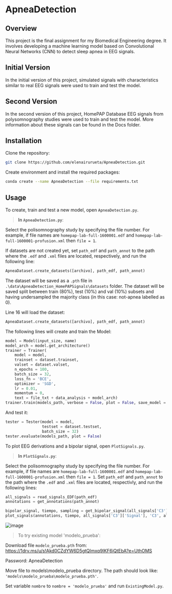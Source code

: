 # ApneaDetection
## Overview
This project is the final assignment for my Biomedical Engineering degree. It involves developing a machine learning model based on Convolutional Neural Networks (CNN) to detect sleep apnea in EEG signals.
## Initial Version
In the initial version of this project, simulated signals with characteristics similar to real EEG signals were used to train and test the model.
## Second Version
In the second version of this project, HomePAP Database EEG signals from polysomnography studies were used to train and test the model. More information about these signals can be found in the Docs folder.

## Installation

Clone the repository:
```bash
git clone https://github.com/elenairurueta/ApneaDetection.git
```
Create environment and install the required packages:
```bash
conda create --name ApneaDetection --file requirements.txt
```

## Usage
To create, train and test a new model, open ```ApneaDetection.py```. 

> **In ```ApneaDetection.py```**:

Select the polisomnography study by specifying the file number. For example, if file names are ```homepap-lab-full-1600001.edf``` and ```homepap-lab-full-1600001-profusion.xml``` then ```file = 1```. 

If datasets are not created yet, set ```path_edf``` and ```path_annot``` to the path where the ```.edf``` and ```.xml``` files are located, respectively, and run the following line: 
```python
ApneaDataset.create_datasets([archivo], path_edf, path_annot)
```
The dataset will be saved as a ```.pth``` file in ```.\data\ApneaDetection_HomePAPSignals\datasets``` folder. The dataset will be saved split between train (80%), test (10%) and val (10%) subsets and having undersampled the majority class (in this case: not-apnea labelled as 0).

Line 16 will load the dataset:
```python
ApneaDataset.create_datasets([archivo], path_edf, path_annot)
```

The following lines will create and train the Model:
```python
model = Model(input_size, name)
model_arch = model.get_architecture()
trainer = Trainer(
    model = model, 
    trainset = dataset.trainset, 
    valset = dataset.valset, 
    n_epochs = 100, 
    batch_size = 32, 
    loss_fn = 'BCE',
    optimizer = 'SGD',
    lr = 0.01, 
    momentum = 0, 
    text = file_txt + data_analysis + model_arch)
trainer.train(models_path, verbose = False, plot = False, save_model = True, save_best_model = True)
```

And test it:
```python
tester = Tester(model = model, 
                testset = dataset.testset, 
                batch_size = 32)
tester.evaluate(models_path, plot = False)
```

To plot EEG derivations and a bipolar signal, open ```PlotSignals.py```.

> **In ```PlotSignals.py```**:

Select the polisomnography study by specifying the file number. For example, if file names are ```homepap-lab-full-1600001.edf``` and ```homepap-lab-full-1600001-profusion.xml``` then ```file = 1```. 
Set ```path_edf``` and ```path_annot``` to the path where the ```.edf``` and ```.xml``` files are located, respectivly, and run the following lines:
```python
all_signals = read_signals_EDF(path_edf)
annotations = get_annotations(path_annot)

bipolar_signal, tiempo, sampling = get_bipolar_signal(all_signals['C3'], all_signals['O1'])
plot_signals(annotations, tiempo, all_signals['C3']['Signal'], 'C3', all_signals['O1']['Signal'], 'O1', bipolar_signal, 'C3-O1')
```
![image](https://github.com/user-attachments/assets/2fc652f4-fb7a-4217-ba57-85eab6629e38)



> To try existing model 'modelo_prueba':

Download file ```modelo_prueba.pth``` from: https://1drv.ms/u/s!Akd0CZdYW6D5gtQlmxq9IKF6iQtEbA?e=UthOMS

Password: ApneaDetection

Move file to models\modelo_prueba directory.
The path should look like: ```'models\modelo_prueba\modelo_prueba.pth'```.

Set variable ```nombre``` to ```nombre = 'modelo_prueba'``` and run ```ExistingModel.py```.

